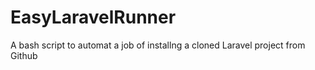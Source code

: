 # EasyLaravelRunner
A bash script to automat a job of installng a cloned Laravel project from Github  
